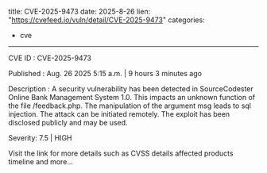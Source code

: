  
title: CVE-2025-9473
date: 2025-8-26
lien: "https://cvefeed.io/vuln/detail/CVE-2025-9473"
categories:
  - cve
---

CVE ID : CVE-2025-9473

Published :  Aug. 26
2025
5:15 a.m. | 9 hours
3 minutes ago

Description : A security vulnerability has been detected in SourceCodester Online Bank Management System 1.0. This impacts an unknown function of the file /feedback.php. The manipulation of the argument msg leads to sql injection. The attack can be initiated remotely. The exploit has been disclosed publicly and may be used.

Severity: 7.5 | HIGH

Visit the link for more details
such as CVSS details
affected products
timeline
and more...
